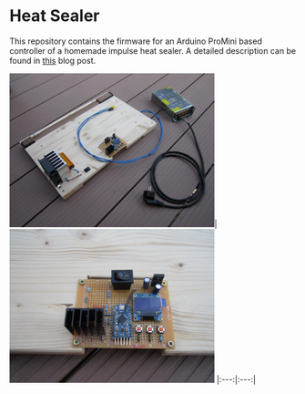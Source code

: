 # Heat Sealer

This repository contains the firmware for an Arduino ProMini based controller of a homemade impulse heat sealer. A detailed description can be found in [this](http://tt7hab.blogspot.com/2019/07/the-custom-heat-sealer.html) blog post.

<img src="/docs/IMG_3384_heat_sealer.JPG" height="270" width="360">|
<img src="/docs/IMG_3362_controller.JPG" height="270" width="360">
|:---:|:---:|
